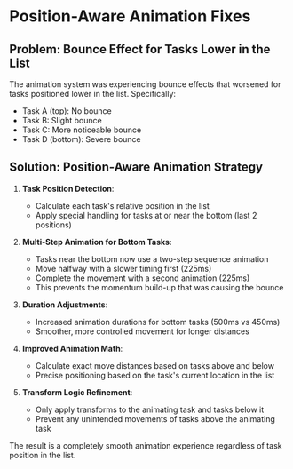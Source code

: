 # Position-Aware Animation Fixes

## Problem: Bounce Effect for Tasks Lower in the List

The animation system was experiencing bounce effects that worsened for tasks positioned lower in the list. Specifically:
- Task A (top): No bounce
- Task B: Slight bounce
- Task C: More noticeable bounce
- Task D (bottom): Severe bounce

## Solution: Position-Aware Animation Strategy

1. **Task Position Detection**:
   - Calculate each task's relative position in the list
   - Apply special handling for tasks at or near the bottom (last 2 positions)

2. **Multi-Step Animation for Bottom Tasks**:
   - Tasks near the bottom now use a two-step sequence animation
   - Move halfway with a slower timing first (225ms)
   - Complete the movement with a second animation (225ms)
   - This prevents the momentum build-up that was causing the bounce

3. **Duration Adjustments**:
   - Increased animation durations for bottom tasks (500ms vs 450ms)
   - Smoother, more controlled movement for longer distances

4. **Improved Animation Math**:
   - Calculate exact move distances based on tasks above and below
   - Precise positioning based on the task's current location in the list

5. **Transform Logic Refinement**:
   - Only apply transforms to the animating task and tasks below it
   - Prevent any unintended movements of tasks above the animating task

The result is a completely smooth animation experience regardless of task position in the list.
